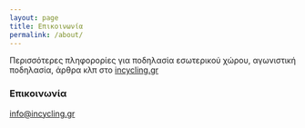 ```yaml
---
layout: page
title: Επικοινωνία
permalink: /about/
---
```


Περισσότερες πληφορορίες για ποδηλασία εσωτερικού χώρου, αγωνιστική ποδηλασία, άρθρα κλπ στο [incycling.gr](http://www.incycling.gr)

### Επικοινωνία

[info@incycling.gr](mailto:info@incycling.gr)